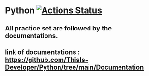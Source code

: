 
# Python [![Actions Status](https://github.com/cfgnunes/numerical-methods-python/workflows/build/badge.svg)](https://github.com/ThisIs-Developer/Python)
## All practice set are followed by the documentations.
## link of documentations : https://github.com/ThisIs-Developer/Python/tree/main/Documentation
